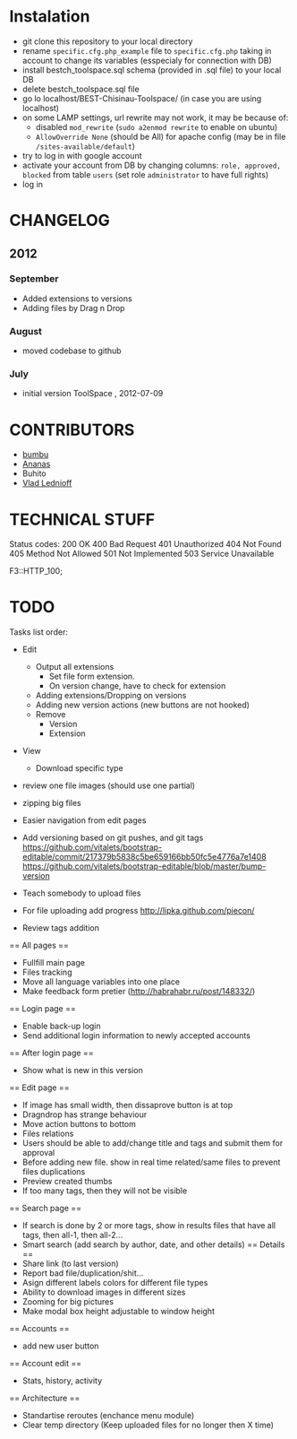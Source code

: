 Instalation
===========
+ git clone this repository to your local directory
+ rename `specific.cfg.php_example` file to `specific.cfg.php` taking in account to change its variables (esspecialy for connection with DB)
+ install bestch_toolspace.sql schema (provided in .sql file) to your local DB
+ delete bestch_toolspace.sql file
+ go lo localhost/BEST-Chisinau-Toolspace/ (in case you are using localhost)
+ on some LAMP settings, url rewrite may not work, it may be because of:
	+ disabled `mod_rewrite` (`sudo a2enmod rewrite` to enable on ubuntu)
	+ `AllowOverride None` (should be All) for apache config (may be in file `/sites-available/default`)
+ try to log in with google account
+ activate your account from DB by changing columns: `role, approved, blocked` from table `users` (set role `administrator` to have full rights)
+ log in

CHANGELOG
=========

2012
----

### September
* Added extensions to versions
* Adding files by Drag n Drop

### August
* moved codebase to github

### July
* initial version ToolSpace , 2012-07-09


CONTRIBUTORS
============
* [bumbu](http://github.com/bumbu/)
* [Ananas](http://github.com/ana-balica)
* Buhito
* [Vlad Lednioff](https://github.com/unordinary)


TECHNICAL STUFF
===============
Status codes:
	200	OK
	400	Bad Request
	401	Unauthorized
	404	Not Found
	405	Method Not Allowed
	501	Not Implemented
	503	Service Unavailable

F3::HTTP_100;


TODO
====

Tasks list order:
- Edit
	- Output all extensions
		- Set file form extension.
		- On version change, have to check for extension
	- Adding extensions/Dropping on versions
	- Adding new version actions (new buttons are not hooked)
	- Remove
	 	- Version
	 	- Extension

- View
	- Download specific type

 - review one file images (should use one partial)
 - zipping big files
 - Easier navigation from edit pages
 - Add versioning based on git pushes, and git tags
 	https://github.com/vitalets/bootstrap-editable/commit/217379b5838c5be659166bb50fc5e4776a7e1408
 	https://github.com/vitalets/bootstrap-editable/blob/master/bump-version
 - Teach somebody to upload files
 - For file uploading add progress http://lipka.github.com/piecon/
 - Review tags addition


== All pages ==
- Fullfill main page
- Files tracking
- Move all language variables into one place
- Make feedback form pretier (http://habrahabr.ru/post/148332/)

== Login page ==
- Enable back-up login
 - Send additional login information to newly accepted accounts

== After login page ==
- Show what is new in this version

== Edit page ==
 - If image has small width, then dissaprove button is at top
 - Dragndrop has strange behaviour
 - Move action buttons to bottom
 - Files relations
 - Users should be able to add/change title and tags and submit them for approval
 - Before adding new file. show in real time related/same files to prevent files duplications
 - Preview created thumbs
 - If too many tags, then they will not be visible

== Search page ==
 - If search is done by 2 or more tags, show in results files that have all tags, then all-1, then all-2...
 - Smart search (add search by author, date, and other details)
 == Details ==
  - Share link (to last version)
  - Report bad file/duplication/shit...
  - Asign different labels colors for different file types
  - Ability to download images in different sizes
  - Zooming for big pictures
  - Make modal box height adjustable to window height

== Accounts ==
 - add new user button

== Account edit ==
 - Stats, history, activity

== Architecture ==
 - Standartise reroutes (enchance menu module)
 - Clear temp directory (Keep uploaded files for no longer then X time)